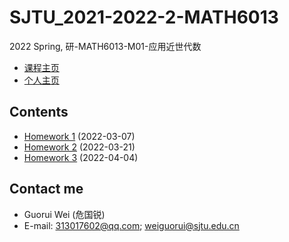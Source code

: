 # SJTU_2021-2022-2-MATH6013

2022 Spring, 研-MATH6013-M01-应用近世代数

- [课程主页](https://grwei.github.io/SJTU_2021-2022-2-MATH6008/MATH6013/hw_危国锐_120034910021.html)
- [个人主页](https://grwei.github.io/)

## Contents

- [Homework 1](https://grwei.github.io/SJTU_2021-2022-2-MATH6008/MATH6013/hw1_危国锐_120034910021.pdf) (2022-03-07)
- [Homework 2](https://grwei.github.io/SJTU_2021-2022-2-MATH6008/MATH6013/hw2_危国锐_120034910021.pdf) (2022-03-21)
- [Homework 3](https://grwei.github.io/SJTU_2021-2022-2-MATH6008/MATH6013/hw3_危国锐_120034910021.pdf) (2022-04-04)

## Contact me

- Guorui Wei (危国锐)
- E-mail: 313017602@qq.com; weiguorui@sjtu.edu.cn
